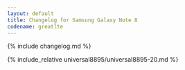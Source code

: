 ```yaml
---
layout: default
title: Changelog for Samsung Galaxy Note 8
codename: greatlte
---
```


{% include changelog.md %}

{% include_relative universal8895/universal8895-20.md %}
